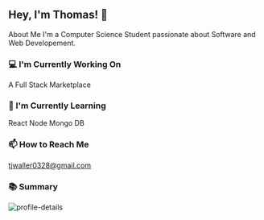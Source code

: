 

## Hey, I'm Thomas! 👋
About Me
I'm a Computer Science Student passionate about Software and Web Developement.

### 💻 I'm Currently Working On
A Full Stack Marketplace

### 🌱 I'm Currently Learning
React
Node
Mongo DB

### 📫 How to Reach Me
tjwaller0328@gmail.com

<!--
### 📊 GitHub Stats
(https://github-readme-stats.vercel.app/api?username=tjwaller&show_icons=true&theme=radical)
-->

### 📚 Summary


![profile-details](https://github.com/tjwaller/tjwaller/assets/120071141/fe41aae2-841c-4d8f-8f14-194ec8aa1fbb)<svg xmlns="http://www.w3.org/2000/svg" width="700" height="200" viewBox="0 0 700 200">

